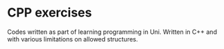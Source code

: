 # CPP exercises

Codes written as part of learning programming in Uni. Written in C++ and with various limitations on allowed structures.
